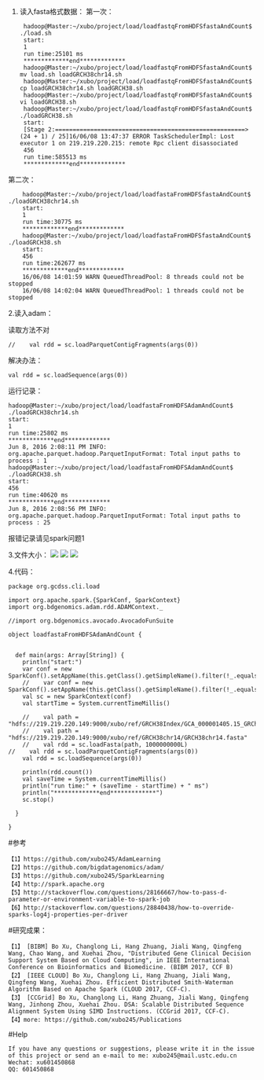 
1. 读入fasta格式数据：
第一次：
		
		hadoop@Master:~/xubo/project/load/loadfastqFromHDFSfastaAndCount$ ./load.sh 
		start:
		1
		run time:25101 ms
		*************end*************
		hadoop@Master:~/xubo/project/load/loadfastqFromHDFSfastaAndCount$ mv load.sh loadGRCH38chr14.sh
		hadoop@Master:~/xubo/project/load/loadfastqFromHDFSfastaAndCount$ cp loadGRCH38chr14.sh loadGRCH38.sh
		hadoop@Master:~/xubo/project/load/loadfastqFromHDFSfastaAndCount$ vi loadGRCH38.sh 
		hadoop@Master:~/xubo/project/load/loadfastqFromHDFSfastaAndCount$ ./loadGRCH38.sh 
		start:
		[Stage 2:======================================================>  (24 + 1) / 25]16/06/08 13:47:37 ERROR TaskSchedulerImpl: Lost executor 1 on 219.219.220.215: remote Rpc client disassociated
		456                                                                             
		run time:585513 ms
		*************end*************
第二次：

		hadoop@Master:~/xubo/project/load/loadfastaFromHDFSfastaAndCount$ ./loadGRCH38chr14.sh 
		start:
		1
		run time:30775 ms
		*************end*************
		hadoop@Master:~/xubo/project/load/loadfastaFromHDFSfastaAndCount$ ./loadGRCH38.sh 
		start:
		456                                                                             
		run time:262677 ms
		*************end*************
		16/06/08 14:01:59 WARN QueuedThreadPool: 8 threads could not be stopped
		16/06/08 14:02:04 WARN QueuedThreadPool: 1 threads could not be stopped

2.读入adam：


读取方法不对

	//    val rdd = sc.loadParquetContigFragments(args(0))
   
解决办法：

    val rdd = sc.loadSequence(args(0))

运行记录：

	hadoop@Master:~/xubo/project/load/loadfastaFromHDFSAdamAndCount$ ./loadGRCH38chr14.sh 
	start:
	1                                                                               
	run time:25802 ms
	*************end*************
	Jun 8, 2016 2:08:11 PM INFO: org.apache.parquet.hadoop.ParquetInputFormat: Total input paths to process : 1
	hadoop@Master:~/xubo/project/load/loadfastaFromHDFSAdamAndCount$ ./loadGRCH38.sh 
	start:
	456                                                                             
	run time:40620 ms
	*************end*************
	Jun 8, 2016 2:08:56 PM INFO: org.apache.parquet.hadoop.ParquetInputFormat: Total input paths to process : 25

报错记录请见spark问题1


3.文件大小：
![](http://i.imgur.com/HUFeZ0f.png)
![](http://i.imgur.com/1ddpzGG.png)
![](http://i.imgur.com/FnEA0Fx.png)


4.代码：

	package org.gcdss.cli.load
	
	import org.apache.spark.{SparkConf, SparkContext}
	import org.bdgenomics.adam.rdd.ADAMContext._
	
	//import org.bdgenomics.avocado.AvocadoFunSuite
	
	object loadfastaFromHDFSAdamAndCount {
	
	
	  def main(args: Array[String]) {
	    println("start:")
	    var conf = new SparkConf().setAppName(this.getClass().getSimpleName().filter(!_.equals('$'))).setMaster("spark://219.219.220.149:7077")
	    //    var conf = new SparkConf().setAppName(this.getClass().getSimpleName().filter(!_.equals('$'))).setMaster("local[4]")
	    val sc = new SparkContext(conf)
	    val startTime = System.currentTimeMillis()
	
	    //    val path = "hdfs://219.219.220.149:9000/xubo/ref/GRCH38Index/GCA_000001405.15_GRCh38_full_analysis_set.fna"
	    //    val path = "hdfs://219.219.220.149:9000/xubo/ref/GRCH38chr14/GRCH38chr14.fasta"
	    //    val rdd = sc.loadFasta(path, 1000000000L)
	//    val rdd = sc.loadParquetContigFragments(args(0))
	    val rdd = sc.loadSequence(args(0))
	
	    println(rdd.count())
	    val saveTime = System.currentTimeMillis()
	    println("run time:" + (saveTime - startTime) + " ms")
	    println("*************end*************")
	    sc.stop()
	
	  }
	
	}

#参考

	【1】https://github.com/xubo245/AdamLearning
	【2】https://github.com/bigdatagenomics/adam/ 
	【3】https://github.com/xubo245/SparkLearning
	【4】http://spark.apache.org
	【5】http://stackoverflow.com/questions/28166667/how-to-pass-d-parameter-or-environment-variable-to-spark-job  
	【6】http://stackoverflow.com/questions/28840438/how-to-override-sparks-log4j-properties-per-driver

		
#研究成果：

	【1】 [BIBM] Bo Xu, Changlong Li, Hang Zhuang, Jiali Wang, Qingfeng Wang, Chao Wang, and Xuehai Zhou, "Distributed Gene Clinical Decision Support System Based on Cloud Computing", in IEEE International Conference on Bioinformatics and Biomedicine. (BIBM 2017, CCF B)
	【2】 [IEEE CLOUD] Bo Xu, Changlong Li, Hang Zhuang, Jiali Wang, Qingfeng Wang, Xuehai Zhou. Efficient Distributed Smith-Waterman Algorithm Based on Apache Spark (CLOUD 2017, CCF-C).
	【3】 [CCGrid] Bo Xu, Changlong Li, Hang Zhuang, Jiali Wang, Qingfeng Wang, Jinhong Zhou, Xuehai Zhou. DSA: Scalable Distributed Sequence Alignment System Using SIMD Instructions. (CCGrid 2017, CCF-C).
	【4】more: https://github.com/xubo245/Publications
	
#Help

	If you have any questions or suggestions, please write it in the issue of this project or send an e-mail to me: xubo245@mail.ustc.edu.cn
	Wechat: xu601450868
	QQ: 601450868
	
	
